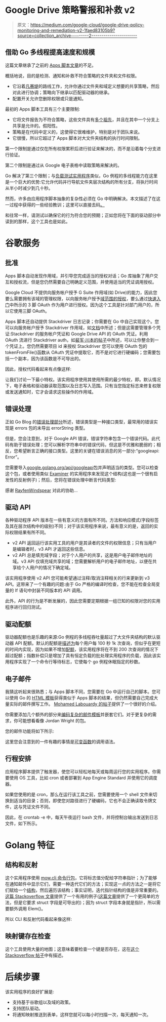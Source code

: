 # Google Drive 策略警报和补救 v2

> 原文：<https://medium.com/google-cloud/google-drive-policy-monitoring-and-remediation-v2-1faed83105b9?source=collection_archive---------2----------------------->

## 借助 Go 多线程提高速度和规模

这篇文章继承了之前的 [Apps 脚本文章](/@fargyle/google-drive-policy-monitoring-and-enforcement-330989ce0d15)的不足。

概括地说，目的是检测、通知和补救不符合策略的文件夹和文件权限。

*   它沿着[凡赛堤](https://github.com/GoogleCloudPlatform/forseti-security)的路线工作，允许你通过文件夹和域定义想要的共享策略，然后对此进行协调；策略向下继承以匹配驱动器的继承。
*   配置开关允许您删除权限或只是通知。

最初的 Apps 脚本工具有三个主要限制:

*   它将文件报告为不符合策略，这些文件具有[多个祖先](https://www.labnol.org/internet/add-files-multiple-drive-folders/28715/)，并且在其中一个分支上共享是允许的。假阳性。
*   策略是在代码中定义的，这使得它很难维护，特别是对于团队来说。
*   它很慢，所以它超过了 Apps 脚本对大文件夹结构的执行时间限制。

第一个限制是通过仅在所有权限累积后进行验证来解决的，而不是沿着每个分支进行验证。

第二个限制是通过从 Google 电子表格中读取策略来解决的。

Go 解决了第三个限制；与[负载测试实用程序](/google-cloud/load-testing-google-cloud-apis-889e393139ca)类似，Go 例程的多线程能力在这里是一个巨大的优势:它允许代码并行导航文件夹层次结构的所有分支，将执行时间从半小时减少到几十秒。

然而，许多由应用程序脚本抽象的复杂性必须在 Go 中明确解决。本文描述了在这一过程中获得的一些经验教训；这里可以直接去码[。](https://github.com/demoforwork/public/tree/master/DrivePolicyV2)

和往常一样，请测试以确保它的行为符合您的预期；正如您将在下面的驱动部分中读到的那样，这个工具也是如此。

# 谷歌服务

## 批准

Apps 脚本自动发现作用域，并引导您完成适当的授权对话；Go 库抽象了用户交互和授权流，但是您仍然需要自己明确定义范围，并使用适当的凭证调用授权。

Google Cloud 不提供向服务帐户授予 G Suite 作用域(如 Drive)的能力，因此您要么需要拥有该域的管理权限，以向服务帐户授予[域范围的授权](https://developers.google.com/admin-sdk/directory/v1/guides/delegation)，要么通过[快速入门](https://developers.google.com/drive/api/v3/quickstart/go)中所示的 3 脚 OAuth 作为用户进行授权。因为这个工具是针对部门用户的，所以它使用三脚 OAuth。

Apps 脚本还自动提供 Stackdriver 日志记录；你需要在 Go 中自己实现这个。您可以向服务帐户授予 Stackdriver 作用域，如[文档](https://cloud.google.com/logging/docs/setup/go)中所述；但是这需要管理多个凭证:Stackdriver 的服务帐户凭证和 Google Drive API 的 OAuth 凭证。利用 OAuth 流进行 Stackdriver auth，如[裴军·川本的帖子](https://www.jkawamoto.info/blogs/use-access-token-from-google-cloud-go/)中所述，可以让你整合到一个凭证上。您仍然需要项目 id 来授权 Stackdriver 您可以使用 OAuth 包的 tokenFromFile()函数从 OAuth 凭证中提取它，而不是对它进行硬编码；您需要包括一个副本，因为该函数是不可导出的。

因此，授权代码看起来有点像这样:

让我们讨论一下最小特权。该实用程序使用其使用所需的最少特权，即。默认情况下，电子表格和驱动器读取范围以及日志写入范围。只有当您指定标志来修复权限或发送通知时，它才会请求这些操作的作用域。

## 错误处理

正如 Go Blog 的[错误处理部分](https://blog.golang.org/error-handling-and-go)所述，错误类型是一种接口类型，最常用的错误实现是 errors 包的未导出 errorString 类型。

但是，您会注意到，对于 Google API 错误，错误字符串包含一个错误代码。此代码有助于错误处理；您可以解析字符串中的错误代码，但这是不优雅和脆弱的；相反，您希望断言正确的接口类型。这里的关键在错误消息的另一部分:“googleapi: Error”。

您需要导入[google.golang.org/api/googleapi](https://github.com/googleapis/google-api-go-client/blob/master/googleapi/googleapi.go)包并声明适当的类型。您可以检查这个包，或者使用类似 [Examiner](/capital-one-tech/learning-to-use-go-reflection-822a0aed74b7) 的实用程序来发现这个结构(这也是一个很有启发性的反射例子)；然后，您将在错误处理中断言代码类型:

感谢 [RayfenWindspear](https://stackoverflow.com/users/1276480/rayfenwindspear) 对此的协助…

## 驱动 API

各种驱动程序 API 版本在一些有意义的方面有所不同。方法和响应模式(字段标签及其在层次结构中的级别)不同；对于该实用程序来说，最有意义的是，返回的实际权限结果有所不同。

*   v2 API 返回运行该实用工具的用户是其读者的文件的权限信息；只有当用户是编辑者时，v3 API 才返回这些信息。
*   v2 API 总是填充域字段；对于个人用户的共享，这是用户电子邮件地址的域。v3 API 仅填充域共享的域；您需要解析用户的电子邮件地址，以便在共享给个人用户的情况下确定域。

该实用程序使用 v2 API 您可能希望通过注释/取消注释相关的行来更新到 v3 API。这带来了一个有趣的问题:由于 Go 严格的编译时检查，您不能在检查全局变量的 If 语句中封装不同版本的 API 调用。

此外，API 的行为是不断发展的，因此您需要定期根据一组已知的权限对您的实用程序进行回归测试。

## 驱动配额

驱动器配额也是乐趣的来源:Go 例程的多线程吞吐量超过了大文件夹结构的默认驱动器 API 配额。默认的配额是[描述为](https://cloud.google.com/console/apis/api/drive.googleapis.com/quotas)每个用户每 100 秒 1k 次查询，但似乎在更短的时间内实现，因为如果不增加[配额](https://support.google.com/code/contact/drive_quota)，该实用程序将在不到 200 次查询的情况下超过配额；指数补偿只是增加了具有恒定负载的批处理实用程序的负载，因此该实用程序实现了一个命令行等待标志，它使每个 go 例程休眠指定的秒数。

## 电子邮件

我猜这听起来很熟悉；与 Apps 脚本不同，您需要在 Go 中运行自己的脚本。您可以使用 Go 的 [HTML 模板](https://golang.org/pkg/html/template/)获得类似于 Apps 脚本的结果，但仍然需要自己完成大量实际的邮件撰写工作。 [Mohamed Labouardy 的帖子](http://www.blog.labouardy.com/sending-html-email-using-go/)提供了一个很好的介绍。

你需要添加几个额外的部分来[编码复杂的邮件模板](https://stackoverflow.com/questions/37523884/send-email-with-attachment-using-gmail-api-in-golang)并嵌套它们。对于更复杂的需求，你可能想看看像 Jordan Wright 的包。

您的邮件功能将如下所示:

这里您会注意到的一件有趣的事情是[可变函数](https://gobyexample.com/variadic-functions)的调用语法。

## 行程安排

应用程序脚本提供了触发器，使您可以轻松地每天或每周运行您的实用程序。你需要使用 OS 工具，比如 cron 或者部署到 App Engine Standard 并使用它的调度器。

如果您使用的是 cron，那么在运行该工具之前，您需要使用一个 shell 文件来切换到适当的目录；否则，即使您对路径进行了硬编码，它也不会正确读取令牌文件，这与凭证文件不同。

因此，在 crontab -e 中，每天午夜运行 bash 文件，并将控制台输出发送到日志文件，如下所示。

# Golang 特征

## 结构和反射

这个实用程序使用 [mow.cli 命令行包](http://github.com/jawher/mow.cli)，它将标志值分配给字符串指针；为了能够在通知邮件中显示它们，需要一种迭代它们的方法；实现这一点的方法之一是将它们赋给一个[结构](https://gobyexample.com/structs)，然后遍历该结构；事实证明，迭代指针结构的值是非常重要的。[这篇 Stackoverflow 文章](https://stackoverflow.com/questions/23350173/how-do-you-loop-through-the-fields-in-a-golang-struct-to-get-and-set-values-in-a)提供了一个有用的例子([这篇文章](https://stackoverflow.com/questions/18926303/iterate-through-the-fields-of-a-struct-in-go)提供了一个更简单的方法，但是它要求 struct 字段是可导出的)；因为 struct 字段本身就是指针，所以需要额外调用 Elem()。

所以 CLI 和反射代码看起来像这样:

## 映射键存在检查

这个工具使用大量的地图；这意味着要检查一个键是否存在，这在[这个 Stackoverflow 帖子](https://stackoverflow.com/questions/2050391/how-to-check-if-a-map-contains-a-key-in-go)中有描述。

# 后续步骤

该实用程序的良好扩展是:

*   支持基于谷歌组以及域的政策。
*   支持团队驱动。
*   将通知映射推送到表单，这样您就可以每小时扫描一次，每天通知一次。